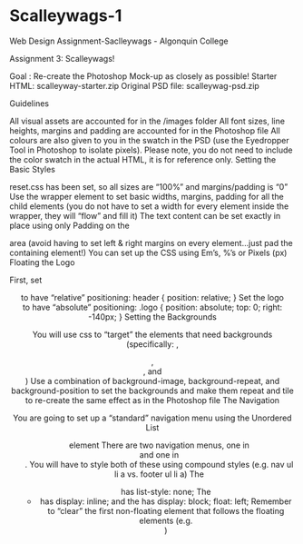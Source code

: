 # Scalleywags-1
Web Design Assignment-Saclleywags - Algonquin College



Assignment 3: Scalleywags!
 

Goal : Re-create the Photoshop Mock-up as closely as possible!
Starter HTML: scalleyway-starter.zip
Original PSD file: scalleywag-psd.zip
 

Guidelines

All visual assets are accounted for in the /images folder
All font sizes, line heights, margins and padding are accounted for in the Photoshop file
All colours are also given to you in the swatch in the PSD (use the Eyedropper Tool in Photoshop to isolate pixels). Please note, you do not need to include the color swatch in the actual HTML, it is for reference only.
Setting the Basic Styles

reset.css has been set, so all sizes are “100%” and margins/padding is “0”
Use the wrapper element to set basic widths, margins, padding for all the child elements
(you do not have to set a width for every element inside the wrapper, they will “flow” and fill it)
The text content can be set exactly in place using only Padding on the <section> area
(avoid having to set left & right margins on every element...just pad the containing element!)
You can set up the CSS using Em’s, %’s or Pixels (px)
Floating the Logo

First, set <header> to have “relative” positioning: header { position: relative; }
Set the logo <div> to have “absolute” positioning: .logo { position: absolute; top: 0; right: -140px; }
Setting the Backgrounds

You will use css to “target” the elements that need backgrounds 
(specifically: <body>, <header>,<section>, and <footer>)
Use a combination of background-image, background-repeat, and background-position to set the backgrounds and make them repeat and tile to re-create the same effect as in the Photoshop file
The Navigation

You are going to set up a “standard” navigation menu using the Unordered List <ul> element
There are two navigation menus, one in <nav> and one in <footer>. You will have to style both of these using compound styles (e.g. nav ul li a vs. footer ul li a) 
The <ul> has list-style: none; The <li> has display: inline; and the <a> has display: block; float: left; 
Remember to “clear” the first non-floating element that follows the floating elements (e.g. <section>) 
